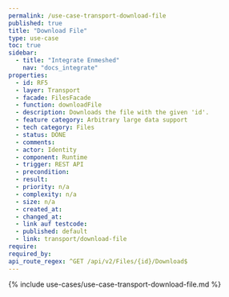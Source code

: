 ```yaml
---
permalink: /use-case-transport-download-file
published: true
title: "Download File"
type: use-case
toc: true
sidebar:
  - title: "Integrate Enmeshed"
    nav: "docs_integrate"
properties:
  - id: RF5
  - layer: Transport
  - facade: FilesFacade
  - function: downloadFile
  - description: Downloads the file with the given 'id'.
  - feature category: Arbitrary large data support
  - tech category: Files
  - status: DONE
  - comments:
  - actor: Identity
  - component: Runtime
  - trigger: REST API
  - precondition:
  - result:
  - priority: n/a
  - complexity: n/a
  - size: n/a
  - created_at:
  - changed_at:
  - link auf testcode:
  - published: default
  - link: transport/download-file
require:
required_by:
api_route_regex: ^GET /api/v2/Files/{id}/Download$
---
```


{% include use-cases/use-case-transport-download-file.md %}
